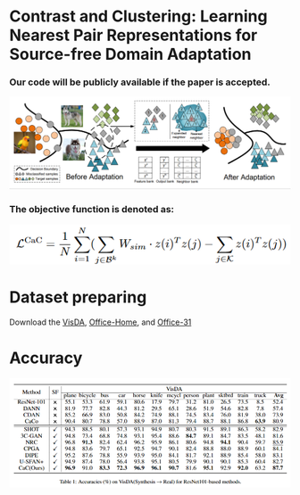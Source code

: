 # Contrast and Clustering: Learning Nearest Pair Representations for Source-free Domain Adaptation
### Our code will be publicly available if the paper is accepted.
![image](https://github.com/yukilulu/CaC/blob/main/CaC.png)
### The objective function is denoted as:
![image](https://github.com/yukilulu/CaC/blob/main/loss.png)
# Dataset preparing
Download the [VisDA](http://ai.bu.edu/visda-2017/),
[Office-Home](https://www.hemanthdv.org/officeHomeDataset.html), and
[Office-31](https://github.com/jindongwang/transferlearning/blob/master/data/dataset.md#office-31)
# Accuracy
![image](https://github.com/yukilulu/CaC/blob/main/visda.png)
